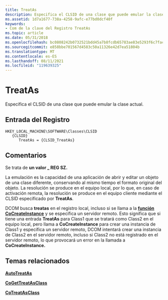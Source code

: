 ```yaml
---
title: TreatAs
description: Especifica el CLSID de una clase que puede emular la clase actual.
ms.assetid: 1d7a1677-738a-4258-9afc-e77bd0dcf40f
keywords:
- Com de la clave del Registro TreatAs
ms.topic: article
ms.date: 05/31/2018
ms.openlocfilehash: bc0808242b0732521bdd45a7b8fcdb65783ae83e5293f6c7fac39e51d50e609a
ms.sourcegitcommit: e858bbe701567d4583c50a11326e42d7ea51804b
ms.translationtype: MT
ms.contentlocale: es-ES
ms.lasthandoff: 08/11/2021
ms.locfileid: "119639325"
---
```

# <a name="treatas"></a>TreatAs

Especifica el CLSID de una clase que puede emular la clase actual.

## <a name="registry-entry"></a>Entrada del Registro

```
HKEY_LOCAL_MACHINE\SOFTWARE\Classes\CLSID
   {CLSID}
      TreatAs = {CLSID_TreatAs}
```

## <a name="remarks"></a>Comentarios

Se trata de **un valor \_ REG SZ.**

La emulación es la capacidad de una aplicación de abrir y editar un objeto de una clase diferente, conservando al mismo tiempo el formato original del objeto. La resolución se produce en el equipo local, por lo que, en caso de activación remota, la resolución se produce en el equipo cliente mediante el CLSID especificado por **TreatAs**.

DCOM busca **treatas** en el registro local, incluso si se llama a la [**función CoCreateInstance**](/windows/desktop/api/combaseapi/nf-combaseapi-cocreateinstance) y se especifica un servidor remoto. Esto significa que si tiene una entrada **TreatAs** para Class1 que se tratará como Class2 en el equipo local, pero llama a **CoCreateInstance** para crear una instancia de Class1 y especifica un servidor remoto, DCOM intentará crear una instancia de Class2 en el servidor remoto, incluso si Class2 no está registrado en el servidor remoto, lo que provocará un error en la llamada a **CoCreateInstance.**

## <a name="related-topics"></a>Temas relacionados

<dl> <dt>

[**AutoTreatAs**](autotreatas.md)
</dt> <dt>

[**CoGetTreatAsClass**](/windows/desktop/api/combaseapi/nf-combaseapi-cogettreatasclass)
</dt> <dt>

[**CoTreatAsClass**](/windows/desktop/api/Objbase/nf-objbase-cotreatasclass)
</dt> </dl>

 

 




